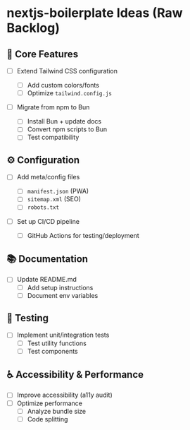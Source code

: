 # nextjs-boilerplate Ideas (Raw Backlog)

## 🚀 Core Features

- [ ] Extend Tailwind CSS configuration

  - [ ] Add custom colors/fonts
  - [ ] Optimize `tailwind.config.js`

- [ ] Migrate from npm to Bun
  - [ ] Install Bun + update docs
  - [ ] Convert npm scripts to Bun
  - [ ] Test compatibility

## ⚙️ Configuration

- [ ] Add meta/config files

  - [ ] `manifest.json` (PWA)
  - [ ] `sitemap.xml` (SEO)
  - [ ] `robots.txt`

- [ ] Set up CI/CD pipeline
  - [ ] GitHub Actions for testing/deployment

## 📚 Documentation

- [ ] Update README.md
  - [ ] Add setup instructions
  - [ ] Document env variables

## 🧪 Testing

- [ ] Implement unit/integration tests
  - [ ] Test utility functions
  - [ ] Test components

## ♿ Accessibility & Performance

- [ ] Improve accessibility (a11y audit)
- [ ] Optimize performance
  - [ ] Analyze bundle size
  - [ ] Code splitting
